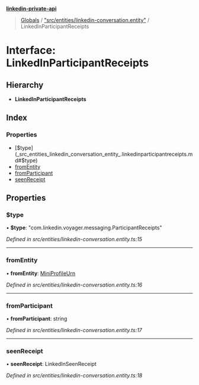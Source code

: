 **[linkedin-private-api](../README.md)**

> [Globals](../globals.md) / ["src/entities/linkedin-conversation.entity"](../modules/_src_entities_linkedin_conversation_entity_.md) / LinkedInParticipantReceipts

# Interface: LinkedInParticipantReceipts

## Hierarchy

* **LinkedInParticipantReceipts**

## Index

### Properties

* [$type](_src_entities_linkedin_conversation_entity_.linkedinparticipantreceipts.md#$type)
* [fromEntity](_src_entities_linkedin_conversation_entity_.linkedinparticipantreceipts.md#fromentity)
* [fromParticipant](_src_entities_linkedin_conversation_entity_.linkedinparticipantreceipts.md#fromparticipant)
* [seenReceipt](_src_entities_linkedin_conversation_entity_.linkedinparticipantreceipts.md#seenreceipt)

## Properties

### $type

•  **$type**: \"com.linkedin.voyager.messaging.ParticipantReceipts\"

*Defined in src/entities/linkedin-conversation.entity.ts:15*

___

### fromEntity

•  **fromEntity**: [MiniProfileUrn](../modules/_src_entities_linkedin_mini_profile_entity_.md#miniprofileurn)

*Defined in src/entities/linkedin-conversation.entity.ts:16*

___

### fromParticipant

•  **fromParticipant**: string

*Defined in src/entities/linkedin-conversation.entity.ts:17*

___

### seenReceipt

•  **seenReceipt**: LinkedInSeenReceipt

*Defined in src/entities/linkedin-conversation.entity.ts:18*
